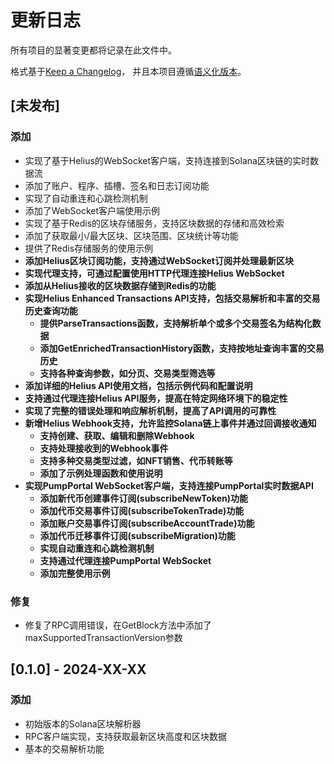 # 更新日志

所有项目的显著变更都将记录在此文件中。

格式基于[Keep a Changelog](https://keepachangelog.com/zh-CN/1.0.0/)，
并且本项目遵循[语义化版本](https://semver.org/lang/zh-CN/)。

## [未发布]

### 添加
- 实现了基于Helius的WebSocket客户端，支持连接到Solana区块链的实时数据流
- 添加了账户、程序、插槽、签名和日志订阅功能
- 实现了自动重连和心跳检测机制
- 添加了WebSocket客户端使用示例
- 实现了基于Redis的区块存储服务，支持区块数据的存储和高效检索
- 添加了获取最小/最大区块、区块范围、区块统计等功能
- 提供了Redis存储服务的使用示例
- **添加Helius区块订阅功能，支持通过WebSocket订阅并处理最新区块**
- **实现代理支持，可通过配置使用HTTP代理连接Helius WebSocket**
- **添加从Helius接收的区块数据存储到Redis的功能**
- **实现Helius Enhanced Transactions API支持，包括交易解析和丰富的交易历史查询功能**
  - **提供ParseTransactions函数，支持解析单个或多个交易签名为结构化数据**
  - **添加GetEnrichedTransactionHistory函数，支持按地址查询丰富的交易历史**
  - **支持各种查询参数，如分页、交易类型筛选等**
- **添加详细的Helius API使用文档，包括示例代码和配置说明**
- **支持通过代理连接Helius API服务，提高在特定网络环境下的稳定性**
- **实现了完整的错误处理和响应解析机制，提高了API调用的可靠性**
- **新增Helius Webhook支持，允许监控Solana链上事件并通过回调接收通知**
  - **支持创建、获取、编辑和删除Webhook**
  - **支持处理接收到的Webhook事件**
  - **支持多种交易类型过滤，如NFT销售、代币转账等**
  - **添加了示例处理函数和使用说明**
- **实现PumpPortal WebSocket客户端，支持连接PumpPortal实时数据API**
  - **添加新代币创建事件订阅(subscribeNewToken)功能**
  - **添加代币交易事件订阅(subscribeTokenTrade)功能**
  - **添加账户交易事件订阅(subscribeAccountTrade)功能**
  - **添加代币迁移事件订阅(subscribeMigration)功能**
  - **实现自动重连和心跳检测机制**
  - **支持通过代理连接PumpPortal WebSocket**
  - **添加完整使用示例**

### 修复
- 修复了RPC调用错误，在GetBlock方法中添加了maxSupportedTransactionVersion参数

## [0.1.0] - 2024-XX-XX

### 添加
- 初始版本的Solana区块解析器
- RPC客户端实现，支持获取最新区块高度和区块数据
- 基本的交易解析功能 